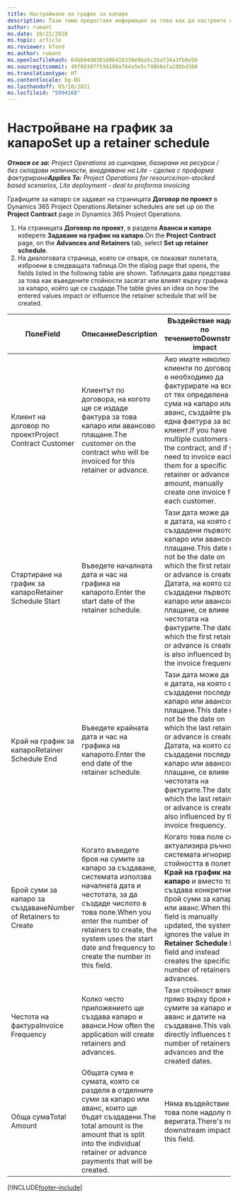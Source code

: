 ```yaml
---
title: Настройване на график за капаро
description: Тази тема предоставя информация за това как да настроите график на сума на капаро в Project Operations.
author: rumant
ms.date: 10/22/2020
ms.topic: article
ms.reviewer: kfend
ms.author: rumant
ms.openlocfilehash: 64bb94d0381696418330e9ba5c26af34a3fb6e5b
ms.sourcegitcommit: 40f68387f594180af64a5e5c748b6efa188bd300
ms.translationtype: HT
ms.contentlocale: bg-BG
ms.lasthandoff: 05/10/2021
ms.locfileid: "5994168"
---
```

# <a name="set-up-a-retainer-schedule"></a><span data-ttu-id="a0c11-103">Настройване на график за капаро</span><span class="sxs-lookup"><span data-stu-id="a0c11-103">Set up a retainer schedule</span></span>

<span data-ttu-id="a0c11-104">_**Отнася се за:** Project Operations за сценарии, базирани на ресурси / без складови наличности, внедряване на Lite - сделка с проформа фактуриране_</span><span class="sxs-lookup"><span data-stu-id="a0c11-104">_**Applies To:** Project Operations for resource/non-stocked based scenarios, Lite deployment - deal to proforma invoicing_</span></span>

<span data-ttu-id="a0c11-105">Графиците за капаро се задават на страницата **Договор по проект** в Dynamics 365 Project Operations.</span><span class="sxs-lookup"><span data-stu-id="a0c11-105">Retainer schedules are set up on the **Project Contract** page in Dynamics 365 Project Operations.</span></span>

1. <span data-ttu-id="a0c11-106">На страницата **Договор по проект**, в раздела **Аванси и капаро** изберете **Задаване на график на капаро**.</span><span class="sxs-lookup"><span data-stu-id="a0c11-106">On the **Project Contract** page, on the **Advances and Retainers** tab, select **Set up retainer schedule**.</span></span>
2. <span data-ttu-id="a0c11-107">На диалоговата страница, която се отваря, се показват полетата, изброени в следващата таблица.</span><span class="sxs-lookup"><span data-stu-id="a0c11-107">On the dialog page that opens, the fields listed in the following table are shown.</span></span> <span data-ttu-id="a0c11-108">Таблицата дава представа за това как въведените стойности засягат или влияят върху графика за капаро, който ще се създаде.</span><span class="sxs-lookup"><span data-stu-id="a0c11-108">The table gives an idea on how the entered values impact or influence the retainer schedule that will be created.</span></span>

| <span data-ttu-id="a0c11-109">Поле</span><span class="sxs-lookup"><span data-stu-id="a0c11-109">Field</span></span> | <span data-ttu-id="a0c11-110">Описание</span><span class="sxs-lookup"><span data-stu-id="a0c11-110">Description</span></span> | <span data-ttu-id="a0c11-111">Въздействие надолу по течението</span><span class="sxs-lookup"><span data-stu-id="a0c11-111">Downstream impact</span></span> |
| --- | --- | --- |
| <span data-ttu-id="a0c11-112">Клиент на договор по проект</span><span class="sxs-lookup"><span data-stu-id="a0c11-112">Project Contract Customer</span></span> | <span data-ttu-id="a0c11-113">Клиентът по договора, на когото ще се издаде фактура за това капаро или авансово плащане.</span><span class="sxs-lookup"><span data-stu-id="a0c11-113">The customer on the contract who will be invoiced for this retainer or advance.</span></span> | <span data-ttu-id="a0c11-114">Ако имате няколко клиенти по договора и е необходимо да фактурирате на всеки от тях определена сума на капаро или аванс, създайте ръчно една фактура за всеки клиент.</span><span class="sxs-lookup"><span data-stu-id="a0c11-114">If you have multiple customers on the contract, and if you need to invoice each of them for a specific retainer or advance amount, manually create one invoice for each customer.</span></span> |
| <span data-ttu-id="a0c11-115">Стартиране на график за капаро</span><span class="sxs-lookup"><span data-stu-id="a0c11-115">Retainer Schedule Start</span></span> | <span data-ttu-id="a0c11-116">Въведете началната дата и час на графика на капарото.</span><span class="sxs-lookup"><span data-stu-id="a0c11-116">Enter the start date of the retainer schedule.</span></span> | <span data-ttu-id="a0c11-117">Тази дата може да не е датата, на която са създадени първото капаро или авансово плащане.</span><span class="sxs-lookup"><span data-stu-id="a0c11-117">This date may not be the date on which the first retainer or advance is created.</span></span> <span data-ttu-id="a0c11-118">Датата, на която са създадени първото капаро или авансово плащане, се влияе и от честотата на фактурите.</span><span class="sxs-lookup"><span data-stu-id="a0c11-118">The date on which the first retainer or advance is created, is also influenced by the invoice frequency.</span></span> |
| <span data-ttu-id="a0c11-119">Край на график за капаро</span><span class="sxs-lookup"><span data-stu-id="a0c11-119">Retainer Schedule End</span></span> | <span data-ttu-id="a0c11-120">Въведете крайната дата и час на графика на капарото.</span><span class="sxs-lookup"><span data-stu-id="a0c11-120">Enter the end date of the retainer schedule.</span></span> | <span data-ttu-id="a0c11-121">Тази дата може да не е датата, на която са създадени последното капаро или авансово плащане.</span><span class="sxs-lookup"><span data-stu-id="a0c11-121">This date may not be the date on which the last retainer or advance is created.</span></span> <span data-ttu-id="a0c11-122">Датата, на която са създадени последното капаро или авансово плащане, се влияе и от честотата на фактурите.</span><span class="sxs-lookup"><span data-stu-id="a0c11-122">The date on which the last retainer or advance is created is also influenced by the invoice frequency.</span></span> |
| <span data-ttu-id="a0c11-123">Брой суми за капаро за създаване</span><span class="sxs-lookup"><span data-stu-id="a0c11-123">Number of Retainers to Create</span></span> | <span data-ttu-id="a0c11-124">Когато въведете броя на сумите за капаро за създаване, системата използва началната дата и честотата, за да създаде числото в това поле.</span><span class="sxs-lookup"><span data-stu-id="a0c11-124">When you enter the number of retainers to create, the system uses the start date and frequency to create the number in this field.</span></span> | <span data-ttu-id="a0c11-125">Когато това поле се актуализира ръчно, системата игнорира стойността в полето **Край на график на капаро** и вместо това създава конкретния брой суми за капаро или аванс.</span><span class="sxs-lookup"><span data-stu-id="a0c11-125">When this field is manually updated, the system ignores the value in the **Retainer Schedule End** field and instead creates the specific number of retainers or advances.</span></span> |
| <span data-ttu-id="a0c11-126">Честота на фактура</span><span class="sxs-lookup"><span data-stu-id="a0c11-126">Invoice Frequency</span></span> | <span data-ttu-id="a0c11-127">Колко често приложението ще създава капаро и аванси.</span><span class="sxs-lookup"><span data-stu-id="a0c11-127">How often the application will create retainers and advances.</span></span> | <span data-ttu-id="a0c11-128">Тази стойност влияе пряко върху броя на сумите за капаро и аванс и датите на създаване.</span><span class="sxs-lookup"><span data-stu-id="a0c11-128">This value directly influences the number of retainers and advances and the created dates.</span></span> |
| <span data-ttu-id="a0c11-129">Обща сума</span><span class="sxs-lookup"><span data-stu-id="a0c11-129">Total Amount</span></span> | <span data-ttu-id="a0c11-130">Общата сума е сумата, която се разделя в отделните суми за капаро или аванс, които ще бъдат създадени.</span><span class="sxs-lookup"><span data-stu-id="a0c11-130">The total amount is the amount that is split into the individual retainer or advance payments that will be created.</span></span> | <span data-ttu-id="a0c11-131">Няма въздействие за това поле надолу по веригата.</span><span class="sxs-lookup"><span data-stu-id="a0c11-131">There's no downstream impact for this field.</span></span> |


[!INCLUDE[footer-include](../../includes/footer-banner.md)]